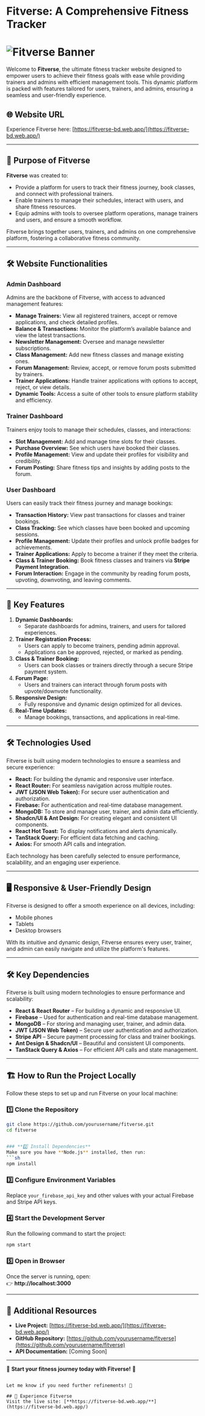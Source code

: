 # Fitverse: A Comprehensive Fitness Tracker
# ![Fitverse Banner](./src/assets/images/fitverse.png)

Welcome to **Fitverse**, the ultimate fitness tracker website designed to empower users to achieve their fitness goals with ease while providing trainers and admins with efficient management tools. This dynamic platform is packed with features tailored for users, trainers, and admins, ensuring a seamless and user-friendly experience.

## 🌐 Website URL
Experience Fitverse here: [https://fitverse-bd.web.app/](https://fitverse-bd.web.app/)  

---

## 🚀 Purpose of Fitverse
**Fitverse** was created to:
- Provide a platform for users to track their fitness journey, book classes, and connect with professional trainers.
- Enable trainers to manage their schedules, interact with users, and share fitness resources.
- Equip admins with tools to oversee platform operations, manage trainers and users, and ensure a smooth workflow.

Fitverse brings together users, trainers, and admins on one comprehensive platform, fostering a collaborative fitness community.

---

## 🛠️ Website Functionalities

### **Admin Dashboard**
Admins are the backbone of Fitverse, with access to advanced management features:
- **Manage Trainers:** View all registered trainers, accept or remove applications, and check detailed profiles.
- **Balance & Transactions:** Monitor the platform’s available balance and view the latest transactions.
- **Newsletter Management:** Oversee and manage newsletter subscriptions.
- **Class Management:** Add new fitness classes and manage existing ones.
- **Forum Management:** Review, accept, or remove forum posts submitted by trainers.
- **Trainer Applications:** Handle trainer applications with options to accept, reject, or view details.
- **Dynamic Tools:** Access a suite of other tools to ensure platform stability and efficiency.

### **Trainer Dashboard**
Trainers enjoy tools to manage their schedules, classes, and interactions:
- **Slot Management:** Add and manage time slots for their classes.
- **Purchase Overview:** See which users have booked their classes.
- **Profile Management:** View and update their profiles for visibility and credibility.
- **Forum Posting:** Share fitness tips and insights by adding posts to the forum.

### **User Dashboard**
Users can easily track their fitness journey and manage bookings:
- **Transaction History:** View past transactions for classes and trainer bookings.
- **Class Tracking:** See which classes have been booked and upcoming sessions.
- **Profile Management:** Update their profiles and unlock profile badges for achievements.
- **Trainer Applications:** Apply to become a trainer if they meet the criteria.
- **Class & Trainer Booking:** Book fitness classes and trainers via **Stripe Payment Integration**.
- **Forum Interaction:** Engage in the community by reading forum posts, upvoting, downvoting, and leaving comments.

---

## 🌟 Key Features
1. **Dynamic Dashboards:**
   - Separate dashboards for admins, trainers, and users for tailored experiences.
2. **Trainer Registration Process:**
   - Users can apply to become trainers, pending admin approval.
   - Applications can be approved, rejected, or marked as pending.
3. **Class & Trainer Booking:**
   - Users can book classes or trainers directly through a secure Stripe payment system.
4. **Forum Page:**
   - Users and trainers can interact through forum posts with upvote/downvote functionality.
5. **Responsive Design:**
   - Fully responsive and dynamic design optimized for all devices.
6. **Real-Time Updates:**
   - Manage bookings, transactions, and applications in real-time.

---

## 🛠️ Technologies Used
Fitverse is built using modern technologies to ensure a seamless and secure experience:

- **React:** For building the dynamic and responsive user interface.
- **React Router:** For seamless navigation across multiple routes.
- **JWT (JSON Web Token):** For secure user authentication and authorization.
- **Firebase:** For authentication and real-time database management.
- **MongoDB:** To store and manage user, trainer, and admin data efficiently.
- **Shadcn/UI & Ant Design:** For creating elegant and consistent UI components.
- **React Hot Toast:** To display notifications and alerts dynamically.
- **TanStack Query:** For efficient data fetching and caching.
- **Axios:** For smooth API calls and integration.

Each technology has been carefully selected to ensure performance, scalability, and an engaging user experience.

---

## 🖥️ Responsive & User-Friendly Design
Fitverse is designed to offer a smooth experience on all devices, including:
- Mobile phones
- Tablets
- Desktop browsers

With its intuitive and dynamic design, Fitverse ensures every user, trainer, and admin can easily navigate and utilize the platform's features.

---
## 🛠️ Key Dependencies  
Fitverse is built using modern technologies to ensure performance and scalability:  

- **React & React Router** – For building a dynamic and responsive UI.  
- **Firebase** – Used for authentication and real-time database management.  
- **MongoDB** – For storing and managing user, trainer, and admin data.  
- **JWT (JSON Web Token)** – Secure user authentication and authorization.  
- **Stripe API** – Secure payment processing for class and trainer bookings.  
- **Ant Design & Shadcn/UI** – Beautiful and consistent UI components.  
- **TanStack Query & Axios** – For efficient API calls and state management.  

---
## 🏗️ How to Run the Project Locally  

Follow these steps to set up and run Fitverse on your local machine:  

### **1️⃣ Clone the Repository**  
```sh
git clone https://github.com/yourusername/fitverse.git
cd fitverse


### **2️⃣ Install Dependencies**   
Make sure you have **Node.js** installed, then run:  
```sh
npm install
```

### **3️⃣ Configure Environment Variables**  
Replace `your_firebase_api_key` and other values with your actual Firebase and Stripe API keys.

### **4️⃣ Start the Development Server**  
Run the following command to start the project:  
```sh
npm start
```

### **5️⃣ Open in Browser**  
Once the server is running, open:  
👉 **http://localhost:3000**  

---

## 🔗 Additional Resources  
- **Live Project:** [https://fitverse-bd.web.app/](https://fitverse-bd.web.app/)  
- **GitHub Repository:** [https://github.com/yourusername/fitverse](https://github.com/yourusername/fitverse)  
- **API Documentation:** [Coming Soon]  

---

🚀 **Start your fitness journey today with Fitverse!** 💪  
```

Let me know if you need further refinements! 🚀

## 🔗 Experience Fitverse
Visit the live site: [**https://fitverse-bd.web.app/**](https://fitverse-bd.web.app/)
